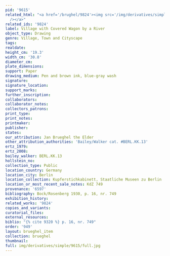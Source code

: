 ```yaml
---
pid: '9615'
related_html: "<a href='/brughel/9824'><img src='/img/derivatives/simple/9824/thumbnail.jpg'
  /></a>"
related_ids: '9824'
label: Village with Covered Wagon by a River
object_type: Drawing
genre: Village, Town and Cityscape
tags: 
realdate: 
height_cm: '19.3'
width_cm: '30.8'
diameter_cm: 
plate_dimensions: 
support: Paper
drawing_medium: Pen and brown ink, blue-gray wash
signature: 
signature_location: 
support_marks: 
further_inscription: 
collaborators: 
collaborator_notes: 
collectors_patrons: 
print_type: 
print_notes: 
printmaker: 
publisher: 
states: 
our_attribution: Jan Brueghel the Elder
other_attribution_authorities: 'Bailey/Walker cat. #BERL.KK.13'
ertz_1979: 
ertz_2008: 
bailey_walker: BERL.KK.13
hollstein_no: 
collection_type: Public
location_country: Germany
location_city: Berlin
location_collection: Kupferstichkabinett, Staatliche Museen zu Berlin
location_or_most_recent_sale_notes: KdZ 749
provenance: '6597'
bibliography: Bock/Rosenberg 1930, p. 16, nr. 749
exhibition_history: 
related_works: '9824'
copies_and_variants: 
curatorial_files: 
external_resources: 
biblio: "{% cite 9320 %} p. 16, nr. 749"
order: '949'
layout: brueghel_item
collection: brueghel
thumbnail: 
full: img/derivatives/simple/9615/full.jpg
---
```

